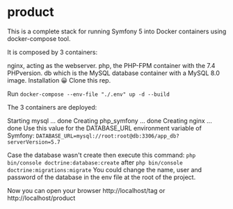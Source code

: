 # product

This is a complete stack for running Symfony 5 into Docker containers using docker-compose tool.

It is composed by 3 containers:

nginx, acting as the webserver.
php, the PHP-FPM container with the 7.4 PHPversion.
db which is the MySQL database container with a MySQL 8.0 image.
Installation
😀 Clone this rep.

Run `docker-compose --env-file "./.env" up -d --build`

The 3 containers are deployed:

Starting mysql       ... done
Creating php_symfony ... done
Creating nginx       ... done
Use this value for the DATABASE_URL environment variable of Symfony:
`DATABASE_URL=mysql://root:root@db:3306/app_db?serverVersion=5.7`

Case the database wasn't create then execute this command: `php bin/console doctrine:database:create` after `php bin/console doctrine:migrations:migrate`
You could change the name, user and password of the database in the env file at the root of the project.


Now you can open your browser http://localhost/tag or http://localhost/product
